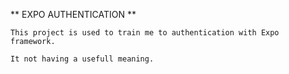 ** EXPO AUTHENTICATION **

    This project is used to train me to authentication with Expo framework.

    It not having a usefull meaning.